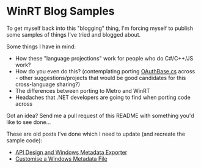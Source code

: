 WinRT Blog Samples
=================

To get myself back into this "blogging" thing, I'm forcing myself to publish some samples of things I've tried and blogged about.

Some things I have in mind:

 - How these "language projections" work for people who do C#/C++/JS work?
 - How do you even do this? (contemplating porting [OAuthBase.cs](http://oauth.googlecode.com/svn/code/csharp/OAuthBase.cs) across - other suggestions/projects that would be good candidates for this cross-language sharing?)
 - The differences between porting to Metro and WinRT
 - Headaches that .NET developers are going to find when porting code across

Got an idea? Send me a pull request of this README with something you'd like to see done...

These are old posts I've done which I need to update (and recreate the sample code):

 - [API Design and Windows Metadata Exporter](http://brendanforster.com/build/migration-tips-and-tricks.html)
 - [Customise a Windows Metadata File](http://brendanforster.com/build/customise-a-winmd-file.html)